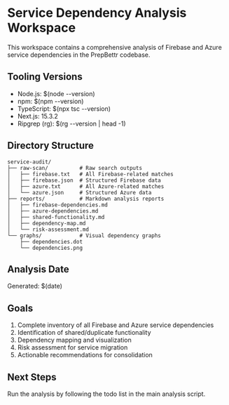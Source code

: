 # Service Dependency Analysis Workspace

This workspace contains a comprehensive analysis of Firebase and Azure service dependencies in the PrepBettr codebase.

## Tooling Versions

- Node.js: $(node --version)
- npm: $(npm --version) 
- TypeScript: $(npx tsc --version)
- Next.js: 15.3.2
- Ripgrep (rg): $(rg --version | head -1)

## Directory Structure

```
service-audit/
├── raw-scan/          # Raw search outputs
│   ├── firebase.txt   # All Firebase-related matches
│   ├── firebase.json  # Structured Firebase data
│   ├── azure.txt      # All Azure-related matches  
│   └── azure.json     # Structured Azure data
├── reports/           # Markdown analysis reports
│   ├── firebase-dependencies.md
│   ├── azure-dependencies.md
│   ├── shared-functionality.md
│   ├── dependency-map.md
│   └── risk-assessment.md
└── graphs/            # Visual dependency graphs
    ├── dependencies.dot
    └── dependencies.png
```

## Analysis Date

Generated: $(date)

## Goals

1. Complete inventory of all Firebase and Azure service dependencies
2. Identification of shared/duplicate functionality
3. Dependency mapping and visualization
4. Risk assessment for service migration
5. Actionable recommendations for consolidation

## Next Steps

Run the analysis by following the todo list in the main analysis script.
